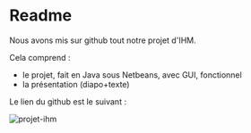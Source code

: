 # Readme

Nous avons mis sur github tout notre projet d'IHM.

Cela comprend : 

* le projet, fait en Java sous Netbeans, avec GUI, fonctionnel
* la présentation (diapo+texte)

Le lien du github est le suivant : 

![projet-ihm](https://github.com/pakpake/HomeSportBoost)

